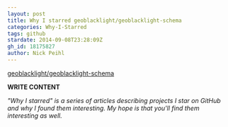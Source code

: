 ```yaml
---
layout: post
title: Why I starred geoblacklight/geoblacklight-schema
categories: Why-I-Starred
tags: github
stardate: 2014-09-08T23:28:09Z
gh_id: 18175827
author: Nick Peihl
---
```


[geoblacklight/geoblacklight-schema](star.repo.html_url)

**WRITE CONTENT**

*"Why I starred" is a series of articles describing projects I star on GitHub and why I found them interesting. My hope is that you'll find them interesting as well.*

